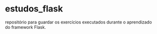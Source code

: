 # estudos_flask
repositório para guardar os exercícios executados durante o aprendizado do framework Flask.
